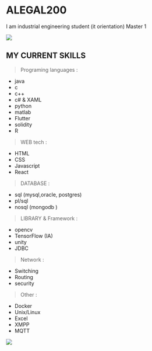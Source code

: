 # ALEGAL200

 I am industrial engineering student (it orientation) Master 1 

<img src="https://github-readme-stats.vercel.app/api/top-langs/?username=alegal200&layout=compact&theme=tokyonight" />

##  MY CURRENT SKILLS 
> Programing languages :
* java
* c
* c++ 
* c# & XAML
* python 
* matlab
* Flutter
* solidity
* R

> WEB tech :

* HTML
* CSS
* Javascript
* React


> DATABASE :
* sql (mysql,oracle, postgres)
* pl/sql 
* nosql (mongodb )


> LIBRARY & Framework :
* opencv
* TensorFlow (IA)
* unity
* JDBC

> Network :
* Switching
* Routing
* security 

> Other :
* Docker
* Unix/Linux
* Excel 
* XMPP
* MQTT



<img src="https://github-readme-stats.vercel.app/api?username=alegal200&show_icons=true&theme=tokyonight" />
